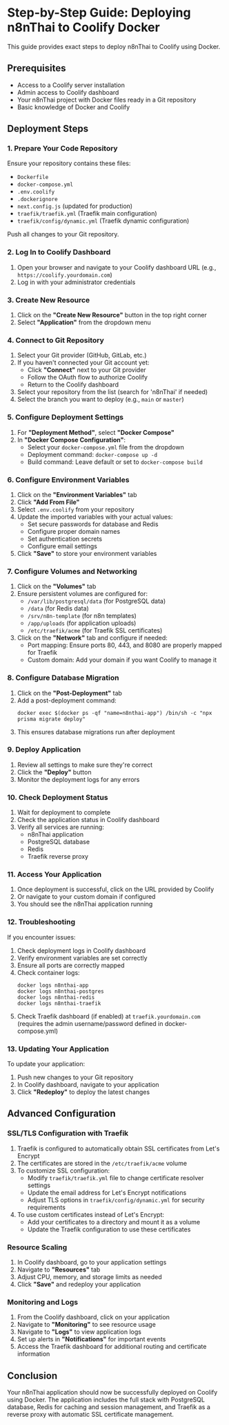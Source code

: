 # Step-by-Step Guide: Deploying n8nThai to Coolify Docker

This guide provides exact steps to deploy n8nThai to Coolify using Docker.

## Prerequisites

- Access to a Coolify server installation
- Admin access to Coolify dashboard
- Your n8nThai project with Docker files ready in a Git repository
- Basic knowledge of Docker and Coolify

## Deployment Steps

### 1. Prepare Your Code Repository

Ensure your repository contains these files:
- `Dockerfile`
- `docker-compose.yml`
- `.env.coolify`
- `.dockerignore`
- `next.config.js` (updated for production)
- `traefik/traefik.yml` (Traefik main configuration)
- `traefik/config/dynamic.yml` (Traefik dynamic configuration)

Push all changes to your Git repository.

### 2. Log In to Coolify Dashboard

1. Open your browser and navigate to your Coolify dashboard URL (e.g., `https://coolify.yourdomain.com`)
2. Log in with your administrator credentials

### 3. Create New Resource

1. Click on the **"Create New Resource"** button in the top right corner
2. Select **"Application"** from the dropdown menu

### 4. Connect to Git Repository

1. Select your Git provider (GitHub, GitLab, etc.)
2. If you haven't connected your Git account yet:
   - Click **"Connect"** next to your Git provider
   - Follow the OAuth flow to authorize Coolify
   - Return to the Coolify dashboard
3. Select your repository from the list (search for 'n8nThai' if needed)
4. Select the branch you want to deploy (e.g., `main` or `master`)

### 5. Configure Deployment Settings

1. For **"Deployment Method"**, select **"Docker Compose"**
2. In **"Docker Compose Configuration"**:
   - Select your `docker-compose.yml` file from the dropdown
   - Deployment command: `docker-compose up -d`
   - Build command: Leave default or set to `docker-compose build`

### 6. Configure Environment Variables

1. Click on the **"Environment Variables"** tab
2. Click **"Add From File"**
3. Select `.env.coolify` from your repository
4. Update the imported variables with your actual values:
   - Set secure passwords for database and Redis
   - Configure proper domain names
   - Set authentication secrets
   - Configure email settings
5. Click **"Save"** to store your environment variables

### 7. Configure Volumes and Networking

1. Click on the **"Volumes"** tab
2. Ensure persistent volumes are configured for:
   - `/var/lib/postgresql/data` (for PostgreSQL data)
   - `/data` (for Redis data)
   - `/srv/n8n-template` (for n8n templates)
   - `/app/uploads` (for application uploads)
   - `/etc/traefik/acme` (for Traefik SSL certificates)
3. Click on the **"Network"** tab and configure if needed:
   - Port mapping: Ensure ports 80, 443, and 8080 are properly mapped for Traefik
   - Custom domain: Add your domain if you want Coolify to manage it

### 8. Configure Database Migration

1. Click on the **"Post-Deployment"** tab
2. Add a post-deployment command:
   ```
   docker exec $(docker ps -qf "name=n8nthai-app") /bin/sh -c "npx prisma migrate deploy"
   ```
3. This ensures database migrations run after deployment

### 9. Deploy Application

1. Review all settings to make sure they're correct
2. Click the **"Deploy"** button
3. Monitor the deployment logs for any errors

### 10. Check Deployment Status

1. Wait for deployment to complete
2. Check the application status in Coolify dashboard
3. Verify all services are running:
   - n8nThai application
   - PostgreSQL database
   - Redis
   - Traefik reverse proxy

### 11. Access Your Application

1. Once deployment is successful, click on the URL provided by Coolify
2. Or navigate to your custom domain if configured
3. You should see the n8nThai application running

### 12. Troubleshooting

If you encounter issues:

1. Check deployment logs in Coolify dashboard
2. Verify environment variables are set correctly
3. Ensure all ports are correctly mapped
4. Check container logs:
   ```
   docker logs n8nthai-app
   docker logs n8nthai-postgres
   docker logs n8nthai-redis
   docker logs n8nthai-traefik
   ```
5. Check Traefik dashboard (if enabled) at `traefik.yourdomain.com` 
   (requires the admin username/password defined in docker-compose.yml)

### 13. Updating Your Application

To update your application:

1. Push new changes to your Git repository
2. In Coolify dashboard, navigate to your application
3. Click **"Redeploy"** to deploy the latest changes

## Advanced Configuration

### SSL/TLS Configuration with Traefik

1. Traefik is configured to automatically obtain SSL certificates from Let's Encrypt
2. The certificates are stored in the `/etc/traefik/acme` volume
3. To customize SSL configuration:
   - Modify `traefik/traefik.yml` file to change certificate resolver settings
   - Update the email address for Let's Encrypt notifications
   - Adjust TLS options in `traefik/config/dynamic.yml` for security requirements
4. To use custom certificates instead of Let's Encrypt:
   - Add your certificates to a directory and mount it as a volume
   - Update the Traefik configuration to use these certificates

### Resource Scaling

1. In Coolify dashboard, go to your application settings
2. Navigate to **"Resources"** tab
3. Adjust CPU, memory, and storage limits as needed
4. Click **"Save"** and redeploy your application

### Monitoring and Logs

1. From the Coolify dashboard, click on your application
2. Navigate to **"Monitoring"** to see resource usage
3. Navigate to **"Logs"** to view application logs
4. Set up alerts in **"Notifications"** for important events
5. Access the Traefik dashboard for additional routing and certificate information

## Conclusion

Your n8nThai application should now be successfully deployed on Coolify using Docker. The application includes the full stack with PostgreSQL database, Redis for caching and session management, and Traefik as a reverse proxy with automatic SSL certificate management.
